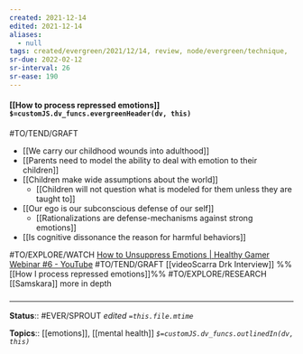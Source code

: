 ```yaml
---
created: 2021-12-14
edited: 2021-12-14
aliases:
  - null
tags: created/evergreen/2021/12/14, review, node/evergreen/technique,
sr-due: 2022-02-12
sr-interval: 26
sr-ease: 190
---
```


#### [[How to process repressed emotions]] `$=customJS.dv_funcs.evergreenHeader(dv, this)`

#TO/TEND/GRAFT 
- [[We carry our childhood wounds into adulthood]]
- [[Parents need to model the ability to deal with emotion to their children]]
- [[Children make wide assumptions about the world]]
	- [[Children will not question what is modeled for them unless they are taught to]]
- [[Our ego is our subconscious defense of our self]]
	- [[Rationalizations are defense-mechanisms against strong emotions]]
- [[Is cognitive dissonance the reason for harmful behaviors]]

#TO/EXPLORE/WATCH [How to Unsuppress Emotions | Healthy Gamer Webinar #6 - YouTube](https://www.youtube.com/watch?v=70669ZJdmWg)
#TO/TEND/GRAFT [[videoScarra Drk Interview]]
 %%[[How I process repressed emotions]]%%
 #TO/EXPLORE/RESEARCH  [[Samskara]] more in depth 

### <hr class="footnote"/>

**Status**:: #EVER/SPROUT 
*edited `=this.file.mtime`*

**Topics**::  [[emotions]], [[mental health]]
*`$=customJS.dv_funcs.outlinedIn(dv, this)`*
